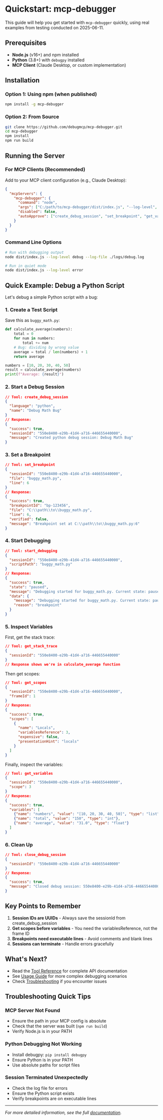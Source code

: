 # Quickstart: mcp-debugger

This guide will help you get started with `mcp-debugger` quickly, using real examples from testing conducted on 2025-06-11.

## Prerequisites

- **Node.js** (v16+) and npm installed
- **Python** (3.8+) with `debugpy` installed
- **MCP Client** (Claude Desktop, or custom implementation)

## Installation

### Option 1: Using npm (when published)

```bash
npm install -g mcp-debugger
```

### Option 2: From Source

```bash
git clone https://github.com/debugmcp/mcp-debugger.git
cd mcp-debugger
npm install
npm run build
```

## Running the Server

### For MCP Clients (Recommended)

Add to your MCP client configuration (e.g., Claude Desktop):

```json
{
  "mcpServers": {
    "mcp-debugger": {
      "command": "node",
      "args": ["C:/path/to/mcp-debugger/dist/index.js", "--log-level", "debug", "--log-file", "C:/path/to/logs/debug-mcp-server.log"],
      "disabled": false,
      "autoApprove": ["create_debug_session", "set_breakpoint", "get_variables"]
    }
  }
}
```

### Command Line Options

```bash
# Run with debugging output
node dist/index.js --log-level debug --log-file ./logs/debug.log

# Run in quiet mode
node dist/index.js --log-level error
```

## Quick Example: Debug a Python Script

Let's debug a simple Python script with a bug:

### 1. Create a Test Script

Save this as `buggy_math.py`:

```python
def calculate_average(numbers):
    total = 0
    for num in numbers:
        total += num
    # Bug: dividing by wrong value
    average = total / len(numbers) + 1  
    return average

numbers = [10, 20, 30, 40, 50]
result = calculate_average(numbers)
print(f"Average: {result}")
```

### 2. Start a Debug Session

```json
// Tool: create_debug_session
{
  "language": "python",
  "name": "Debug Math Bug"
}
// Response:
{
  "success": true,
  "sessionId": "550e8400-e29b-41d4-a716-446655440000",
  "message": "Created python debug session: Debug Math Bug"
}
```

### 3. Set a Breakpoint

```json
// Tool: set_breakpoint
{
  "sessionId": "550e8400-e29b-41d4-a716-446655440000",
  "file": "buggy_math.py",
  "line": 6
}
// Response:
{
  "success": true,
  "breakpointId": "bp-123456",
  "file": "C:\\path\\to\\buggy_math.py",
  "line": 6,
  "verified": false,
  "message": "Breakpoint set at C:\\path\\to\\buggy_math.py:6"
}
```

### 4. Start Debugging

```json
// Tool: start_debugging
{
  "sessionId": "550e8400-e29b-41d4-a716-446655440000",
  "scriptPath": "buggy_math.py"
}
// Response:
{
  "success": true,
  "state": "paused",
  "message": "Debugging started for buggy_math.py. Current state: paused",
  "data": {
    "message": "Debugging started for buggy_math.py. Current state: paused",
    "reason": "breakpoint"
  }
}
```

### 5. Inspect Variables

First, get the stack trace:

```json
// Tool: get_stack_trace
{
  "sessionId": "550e8400-e29b-41d4-a716-446655440000"
}
// Response shows we're in calculate_average function
```

Then get scopes:

```json
// Tool: get_scopes
{
  "sessionId": "550e8400-e29b-41d4-a716-446655440000",
  "frameId": 1
}
// Response:
{
  "success": true,
  "scopes": [
    {
      "name": "Locals",
      "variablesReference": 3,
      "expensive": false,
      "presentationHint": "locals"
    }
  ]
}
```

Finally, inspect the variables:

```json
// Tool: get_variables
{
  "sessionId": "550e8400-e29b-41d4-a716-446655440000",
  "scope": 3
}
// Response:
{
  "success": true,
  "variables": [
    {"name": "numbers", "value": "[10, 20, 30, 40, 50]", "type": "list"},
    {"name": "total", "value": "150", "type": "int"},
    {"name": "average", "value": "31.0", "type": "float"}
  ]
}
```

### 6. Clean Up

```json
// Tool: close_debug_session
{
  "sessionId": "550e8400-e29b-41d4-a716-446655440000"
}
// Response:
{
  "success": true,
  "message": "Closed debug session: 550e8400-e29b-41d4-a716-446655440000"
}
```

## Key Points to Remember

1. **Session IDs are UUIDs** - Always save the sessionId from create_debug_session
2. **Get scopes before variables** - You need the variablesReference, not the frame ID
3. **Breakpoints need executable lines** - Avoid comments and blank lines
4. **Sessions can terminate** - Handle errors gracefully

## What's Next?

- Read the [Tool Reference](./tool-reference.md) for complete API documentation
- See [Usage Guide](./usage.md) for more complex debugging scenarios
- Check [Troubleshooting](./troubleshooting.md) if you encounter issues

## Troubleshooting Quick Tips

### MCP Server Not Found
- Ensure the path in your MCP config is absolute
- Check that the server was built (`npm run build`)
- Verify Node.js is in your PATH

### Python Debugging Not Working
- Install debugpy: `pip install debugpy`
- Ensure Python is in your PATH
- Use absolute paths for script files

### Session Terminated Unexpectedly
- Check the log file for errors
- Ensure the Python script exists
- Verify breakpoints are on executable lines

---

*For more detailed information, see the full [documentation](./README.md).*
